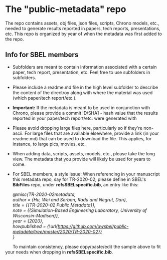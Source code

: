 # The "public-metadata" repo
The repo contains assets, obj files, json files, scripts, Chrono models, etc., needed to generate results reported in papers, tech reports, presentations, etc.
This repo is organized by year of when the metadata was first added to the repo.

## Info for SBEL members
- Subfolders are meant to contain information associated with a certain paper, tech report, presentation, etc. Feel free to use subfolders in subfolders.
- Please include a readme.md file in the high level subfolder to describe the content of the directroy along with where the material was used (which paper/tech report/etc.).
- **Important:** If the metadata is meant to be used in conjunction with Chrono, please provide a commit ID/SHA1 - hash value that the results reported in your paper/tech report/etc. were generated with
- Please avoid dropping large files here, particularly so if they're non-ascii. For large files that are available elsewhere, provide a link (in your readme.md) that can be used to download the file. This applies, for instance, to large pics, movies, etc.
- When adding data, scripts, assets, models, etc., please take the long view. The metadata that you provide will likely be used for years to come. 
- For SBEL members, a style issue: When referencing in your manuscript this metadata repo, say for TR-2020-02, please define in SBEL's **BibFiles** repo, under **refsSBELspecific.bib**, an entry like this:

  *@misc{TR-2020-02metadata, \
  author = {Hu, Wei and Serban, Radu and Negrut, Dan}, \
  title = {{TR-2020-02 Public Metadata}}, \
  note              = {{Simulation-Based Engineering Laboratory, University of Wisconsin-Madison}}, \
  year              = {2020}, \
  howpublished      = {\url{https://github.com/uwsbel/public-metadata/tree/master/2020/TR-2020-02}} \
  }*

&nbsp;&nbsp;&nbsp;&nbsp;&nbsp;&nbsp;To maintain consistency, please copy/paste/edit the sample above to fit your needs when dropping in **refsSBELspecific.bib**.
